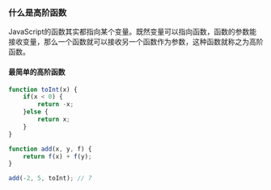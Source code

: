 ### 什么是高阶函数
JavaScript的函数其实都指向某个变量。既然变量可以指向函数，函数的参数能接收变量，那么一个函数就可以接收另一个函数作为参数，这种函数就称之为高阶函数。

#### 最简单的高阶函数

```js
function toInt(x) {
    if(x < 0) {
        return -x;
    }else {
        return x;
    }
}

function add(x, y, f) {
    return f(x) + f(y);
}

add(-2, 5, toInt); // 7
```